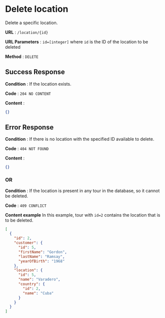 # Delete location

Delete a specific location.

**URL** : `/location/{id}`

**URL Parameters** : `id=[integer]` where `id` is the ID of the location to be deleted

**Method** : `DELETE`

## Success Response

**Condition** : If the location exists.

**Code** : `204 NO CONTENT`

**Content** : 
```json
{}
```

## Error Response

**Condition** : If there is no location with the specified ID available to delete.

**Code** : `404 NOT FOUND`

**Content** : 
```json
{}
```

### OR

**Condition** : If the location is present in any tour in the database, so it cannot be deleted.

**Code** : `409 CONFLICT`

**Content example** In this example, tour with `id=2` contains the location that is to be deleted.

```json
[
  {
    "id": 2,
    "customer": {
      "id": 5,
      "firstName": "Gordon",
      "lastName": "Ramsay",
      "yearOfBirth": "1968"
    },
    "location": {
      "id": 5,
      "name": "Varadero",
      "country": {
        "id": 2,
        "name": "Cuba"
      }
    }
  }
]
```